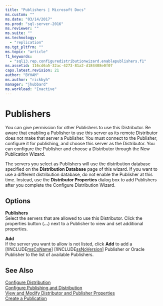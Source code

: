 ```yaml
---
title: "Publishers | Microsoft Docs"
ms.custom: ""
ms.date: "03/14/2017"
ms.prod: "sql-server-2016"
ms.reviewer: ""
ms.suite: ""
ms.technology: 
  - "replication"
ms.tgt_pltfrm: ""
ms.topic: "article"
f1_keywords: 
  - "sql13.rep.configuredistributionwizard.enablepublishers.f1"
ms.assetid: 116cd6a5-32ac-4273-81a2-d184408e0f07
caps.latest.revision: 21
author: "BYHAM"
ms.author: "rickbyh"
manager: "jhubbard"
ms.workload: "Inactive"
---
```

# Publishers
  You can give permission for other Publishers to use this Distributor. Be aware that enabling a Publisher to use this server as its remote Distributor does not make that server a Publisher. You must connect to the Publisher, configure it for publishing, and choose this server as the Distributor. You can configure the Publisher and choose a Distributor through the New Publication Wizard.  
  
 The servers you select as Publishers will use the distribution database specified on the **Distribution Database** page of this wizard. If you want to use a different distribution database, do not enable the Publisher at this time. Instead, use the **Distributor Properties** dialog box to add Publishers after you complete the Configure Distribution Wizard.  
  
## Options  
 **Publishers**  
 Select the servers that are allowed to use this Distributor. Click the properties button (**...**) next to a Publisher to view and set additional properties.  
  
 **Add**  
 If the server you want to allow is not listed, click **Add** to add a [!INCLUDE[msCoName](../../includes/msconame-md.md)] [!INCLUDE[ssNoVersion](../../includes/ssnoversion-md.md)] Publisher or Oracle Publisher to the list of available Publishers.  
  
## See Also  
 [Configure Distribution](../../relational-databases/replication/configure-distribution.md)   
 [Configure Publishing and Distribution](../../relational-databases/replication/configure-publishing-and-distribution.md)   
 [View and Modify Distributor and Publisher Properties](../../relational-databases/replication/view-and-modify-distributor-and-publisher-properties.md)   
 [Create a Publication](../../relational-databases/replication/publish/create-a-publication.md)  
  
  
